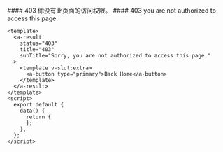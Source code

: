 <cn>
#### 403
你没有此页面的访问权限。
</cn>

<us>
#### 403
you are not authorized to access this page.
</us>

```tpl
<template>
  <a-result
    status="403"
    title="403"
    subTitle="Sorry, you are not authorized to access this page."
  >
    <template v-slot:extra>
      <a-button type="primary">Back Home</a-button>
    </template>
  </a-result>
</template>
<script>
  export default {
    data() {
      return {
      };
    },
  };
</script>
```
